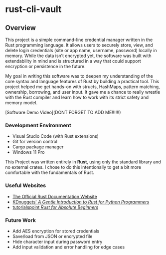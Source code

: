 # rust-cli-vault

## Overview

This project is a simple command-line credential manager written in the Rust programming language. It allows users to securely store, view, and delete login credentials (site or app name, username, password) locally in memory. While the data isn’t encrypted yet, the software was built with extendability in mind and is structured in a way that could support encryption or persistence in the future.

My goal in writing this software was to deepen my understanding of the core syntax and language features of Rust by building a practical tool. This project helped me get hands-on with structs, HashMaps, pattern matching, ownership, borrowing, and user input. It gave me a chance to really wrestle with the Rust compiler and learn how to work with its strict safety and memory model.

[Software Demo Video](DONT FORGET TO ADD ME!!!!!!)


### Development Environment

- Visual Studio Code (with Rust extensions)
- Git for version control
- Cargo package manager
- Windows 11 Pro


This Project was written entirely in **Rust**, using only the standard library and no external crates. I chose to do this intentionally to get a bit more comfortable with the fundamentals of Rust.


### Useful Websites
- [The Official Rust Documentation Website](https://doc.rust-lang.org/stable/)
- [KDnuggets' *A Gentle Introduction to Rust for Python Programmers*](https://www.kdnuggets.com/gentle-introduction-rust-python-programmers)
- [tutorialspoint *Rust for Absolute Beginners*](https://www.tutorialspoint.com/rust/index.htm)


### Future Work

- Add AES encryption for stored credentials
- Save/load from JSON or encrypted file
- Hide character input during password entry
- Add input validation and error handling for edge cases
